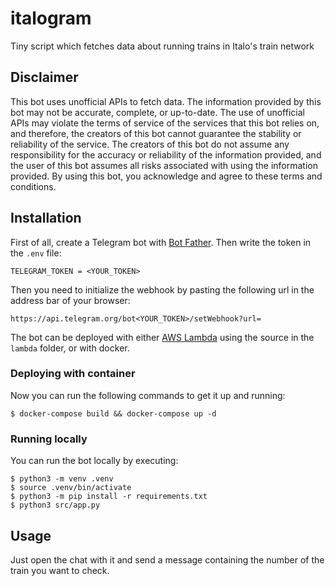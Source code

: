 # italogram

Tiny script which fetches data about running trains in Italo's train network

<!-- <img src="https://user-images.githubusercontent.com/26849744/219042887-08b7c8d2-bc9b-4ef0-a087-21368b657663.png" alt="" width="50%" height="50%"> -->

## Disclaimer

This bot uses unofficial APIs to fetch data. The information provided by this bot may not be accurate, complete, or up-to-date. The use of unofficial APIs may violate the terms of service of the services that this bot relies on, and therefore, the creators of this bot cannot guarantee the stability or reliability of the service. The creators of this bot do not assume any responsibility for the accuracy or reliability of the information provided, and the user of this bot assumes all risks associated with using the information provided. By using this bot, you acknowledge and agree to these terms and conditions.

## Installation

First of all, create a Telegram bot with [Bot Father](https://telegram.me/BotFather). Then write the token in the `.env` file:

```
TELEGRAM_TOKEN = <YOUR_TOKEN>
```

Then you need to initialize the webhook by pasting the following url in the address bar of your browser:

```
https://api.telegram.org/bot<YOUR_TOKEN>/setWebhook?url=
```

The bot can be deployed with either [AWS Lambda](https://aws.amazon.com/it/lambda/) using the source in the `lambda` folder, or with docker.

### Deploying with container

Now you can run the following commands to get it up and running:

```shell
$ docker-compose build && docker-compose up -d
```

### Running locally

You can run the bot locally by executing:

```shell
$ python3 -m venv .venv
$ source .venv/bin/activate
$ python3 -m pip install -r requirements.txt
$ python3 src/app.py
```

## Usage

Just open the chat with it and send a message containing the number of the train you want to check.
